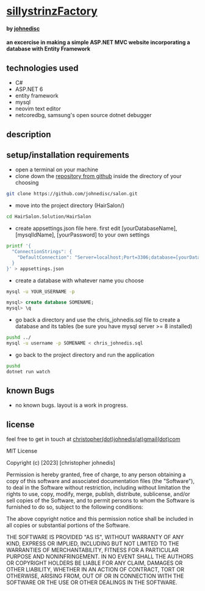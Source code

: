 


# [sillystrinzFactory]()

#### by [johnedisc](https://johnedisc.github.io)

#### an excercise in making a simple ASP.NET MVC website incorporating a database with Entity Framework

## technologies used

* C#
* ASP.NET 6
* entity framework
* mysql
* neovim text editor
* netcoredbg, samsung's open source dotnet debugger

## description


## setup/installation requirements

* open a terminal on your machine
* clone down the [repository from github](https://github.com/johnedisc/salon.git) inside the directory of your choosing
```bash
git clone https://github.com/johnedisc/salon.git
```
* move into the project directory (HairSalon/)
```bash
cd HairSalon.Solution/HairSalon
```
* create appsettings.json file here. first edit [yourDatabaseName], [mysqlIdName], [yourPassword] to your own settings
```bash
printf '{
  "ConnectionStrings": {
    "DefaultConnection": "Server=localhost;Port=3306;database=[yourDatabaseName];uid=[mysqlIdName];pwd=[yourPassword];"
  }
}' > appsettings.json
```
* create a database with whatever name you choose
```bash
mysql -u YOUR_USERNAME -p
```
```sql
mysql> create database SOMENAME;
mysql> \q
```
* go back a directory and use the chris_johnedis.sql file to create a database and its tables (be sure you have mysql server >= 8 installed)
```bash
pushd ../
mysql -u username -p SOMENAME < chris_johnedis.sql
```
* go back to the project directory and run the application
```bash
pushd
dotnet run watch
```

## known Bugs

* no known bugs. layout is a work in progress.

## license

feel free to get in touch at [christopher(dot)johnedis(at)gmail(dot)com](christopher.johnedis@gmail.com)

MIT License

Copyright (c) [2023] [christopher johnedis]

Permission is hereby granted, free of charge, to any person obtaining a copy
of this software and associated documentation files (the "Software"), to deal
in the Software without restriction, including without limitation the rights
to use, copy, modify, merge, publish, distribute, sublicense, and/or sell
copies of the Software, and to permit persons to whom the Software is
furnished to do so, subject to the following conditions:

The above copyright notice and this permission notice shall be included in all
copies or substantial portions of the Software.

THE SOFTWARE IS PROVIDED "AS IS", WITHOUT WARRANTY OF ANY KIND, EXPRESS OR
IMPLIED, INCLUDING BUT NOT LIMITED TO THE WARRANTIES OF MERCHANTABILITY,
FITNESS FOR A PARTICULAR PURPOSE AND NONINFRINGEMENT. IN NO EVENT SHALL THE
AUTHORS OR COPYRIGHT HOLDERS BE LIABLE FOR ANY CLAIM, DAMAGES OR OTHER
LIABILITY, WHETHER IN AN ACTION OF CONTRACT, TORT OR OTHERWISE, ARISING FROM,
OUT OF OR IN CONNECTION WITH THE SOFTWARE OR THE USE OR OTHER DEALINGS IN THE
SOFTWARE.


